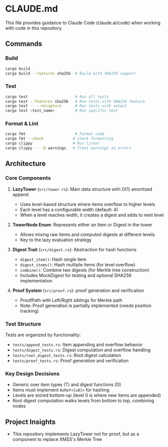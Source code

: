 # CLAUDE.md

This file provides guidance to Claude Code (claude.ai/code) when working with code in this repository.

## Commands

### Build
```bash
cargo build
cargo build --features sha256  # Build with SHA256 support
```

### Test
```bash
cargo test                     # Run all tests
cargo test --features sha256   # Run tests with SHA256 feature
cargo test -- --nocapture      # Run tests with output
cargo test <test_name>         # Run specific test
```

### Format & Lint
```bash
cargo fmt                      # Format code
cargo fmt --check             # Check formatting
cargo clippy                  # Run linter
cargo clippy -- -D warnings   # Treat warnings as errors
```

## Architecture

### Core Components

1. **LazyTower** (`src/tower.rs`): Main data structure with O(1) amortized append
   - Uses level-based structure where items overflow to higher levels
   - Each level has a configurable width (default: 4)
   - When a level reaches width, it creates a digest and adds to next level

2. **TowerNode Enum**: Represents either an Item or Digest in the tower
   - Allows mixing raw items and computed digests at different levels
   - Key to the lazy evaluation strategy

3. **Digest Trait** (`src/digest.rs`): Abstraction for hash functions
   - `digest_item()`: Hash single item
   - `digest_items()`: Hash multiple items (for level overflow)
   - `combine()`: Combine two digests (for Merkle tree construction)
   - Includes MockDigest for testing and optional SHA256 implementation

4. **Proof System** (`src/proof.rs`): proof generation and verification
   - ProofPath with Left/Right siblings for Merkle path
   - Note: Proof generation is partially implemented (needs position tracking)

### Test Structure

Tests are organized by functionality:
- `tests/append_tests.rs`: Item appending and overflow behavior
- `tests/digest_tests.rs`: Digest computation and overflow handling
- `tests/root_digest_tests.rs`: Root digest calculation
- `tests/proof_tests.rs`: Proof generation and verification

### Key Design Decisions

- Generic over item types (T) and digest functions (D)
- Items must implement `AsRef<[u8]>` for hashing
- Levels are stored bottom-up (level 0 is where new items are appended)
- Root digest computation walks levels from bottom to top, combining nodes

## Project Insights

- This repository implements LazyTower not for proof, but as a component to replace XMSS's Merkle Tree
